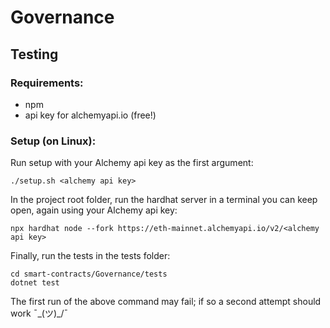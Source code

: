 # Governance

## Testing

### Requirements:

- npm
- api key for alchemyapi.io (free!)

### Setup (on Linux):

Run setup with your Alchemy api key as the first argument:

`./setup.sh <alchemy api key>`

In the project root folder, run the hardhat server in a terminal you can keep open, again using your Alchemy api key:

```
npx hardhat node --fork https://eth-mainnet.alchemyapi.io/v2/<alchemy api key>
```

Finally, run the tests in the tests folder:

```
cd smart-contracts/Governance/tests
dotnet test
```

The first run of the above command may fail; if so a second attempt should work ¯\_(ツ)_/¯